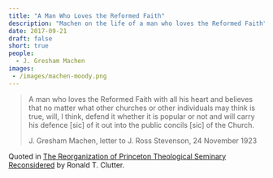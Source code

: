 ```yaml
---
title: "A Man Who Loves the Reformed Faith"
description: "Machen on the life of a man who loves the Reformed Faith"
date: 2017-09-21
draft: false
short: true
people:
  - J. Gresham Machen
images:
 - /images/machen-moody.png
---
```


<blockquote class="blockquote">
  <p class="mb-0">A man who loves the Reformed Faith with all his heart and believes that no matter what other churches or other individuals may think is true, will, I think, defend it whether it is popular or not and will carry his defence [sic] of it out into the public concils [sic] of the Church.</p>
  <footer class="blockquote-footer">J. Gresham Machen, letter to J. Ross Stevenson, 24 November 1923</footer>
</blockquote>

<span class="small">Quoted in [The Reorganization of Princeton Theological Seminary Reconsidered](https://biblicalstudies.org.uk/pdf/gtj/07-2_179.pdf) by Ronald T. Clutter.</span>
